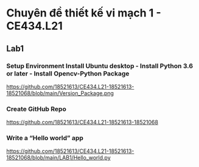 # Chuyên đề thiết kế vi mạch 1 - CE434.L21
## Lab1 
### Setup Environment Install Ubuntu desktop - Install Python 3.6 or later - Install Opencv-Python Package
https://github.com/18521613/CE434.L21-18521613-18521068/blob/main/Version_Package.png
### Create GitHub Repo
https://github.com/18521613/CE434.L21-18521613-18521068
### Write a “Hello world” app 
https://github.com/18521613/CE434.L21-18521613-18521068/blob/main/LAB1/Hello_world.py
